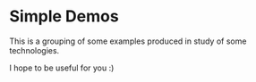 # Simple Demos

This is a grouping of some examples produced in study of some technologies.

I hope to be useful for you :)